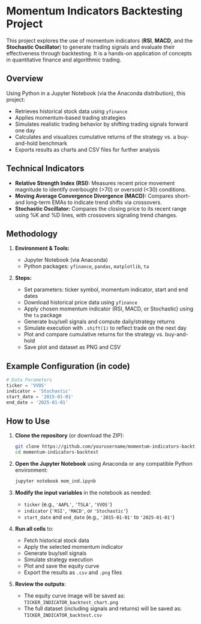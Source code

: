 # Momentum Indicators Backtesting Project

This project explores the use of momentum indicators (**RSI**, **MACD**, and the **Stochastic Oscillator**) to generate trading signals and evaluate their effectiveness through backtesting. It is a hands-on application of concepts in quantitative finance and algorithmic trading.

## Overview

Using Python in a Jupyter Notebook (via the Anaconda distribution), this project:
- Retrieves historical stock data using `yfinance`
- Applies momentum-based trading strategies
- Simulates realistic trading behavior by shifting trading signals forward one day
- Calculates and visualizes cumulative returns of the strategy vs. a buy-and-hold benchmark
- Exports results as charts and CSV files for further analysis

## Technical Indicators

- **Relative Strength Index (RSI):** Measures recent price movement magnitude to identify overbought (>70) or oversold (<30) conditions.
- **Moving Average Convergence Divergence (MACD):** Compares short- and long-term EMAs to indicate trend shifts via crossovers.
- **Stochastic Oscillator:** Compares the closing price to its recent range using %K and %D lines, with crossovers signaling trend changes.

## Methodology

1. **Environment & Tools:**
   - Jupyter Notebook (via Anaconda)
   - Python packages: `yfinance`, `pandas`, `matplotlib`, `ta`

2. **Steps:**
   - Set parameters: ticker symbol, momentum indicator, start and end dates
   - Download historical price data using `yfinance`
   - Apply chosen momentum indicator (RSI, MACD, or Stochastic) using the `ta` package
   - Generate buy/sell signals and compute daily/strategy returns
   - Simulate execution with `.shift(1)` to reflect trade on the next day
   - Plot and compare cumulative returns for the strategy vs. buy-and-hold
   - Save plot and dataset as PNG and CSV

## Example Configuration (in code)

```python
# Data Parameters
ticker = 'VVOS'
indicator = 'Stochastic'
start_date = '2015-01-01'
end_date = '2025-01-01'
```

## How to Use

1. **Clone the repository** (or download the ZIP):
   ```bash
   git clone https://github.com/yourusername/momentum-indicators-backtest.git
   cd momentum-indicators-backtest
   ```

2. **Open the Jupyter Notebook** using Anaconda or any compatible Python environment:
   ```bash
   jupyter notebook mom_ind.ipynb
   ```

3. **Modify the input variables** in the notebook as needed:
   - `ticker` (e.g., `'AAPL'`, `'TSLA'`, `'VVOS'`)
   - `indicator` (`'RSI'`, `'MACD'`, or `'Stochastic'`)
   - `start_date` and `end_date` (e.g., `'2015-01-01'` to `'2025-01-01'`)

4. **Run all cells** to:
   - Fetch historical stock data
   - Apply the selected momentum indicator
   - Generate buy/sell signals
   - Simulate strategy execution
   - Plot and save the equity curve
   - Export the results as `.csv` and `.png` files

5. **Review the outputs**:
   - The equity curve image will be saved as:  
     `TICKER_INDICATOR_backtest_chart.png`
   - The full dataset (including signals and returns) will be saved as:  
     `TICKER_INDICATOR_backtest.csv`
